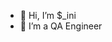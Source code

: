 - 👋 Hi, I’m $_ini
- 👀 I’m a QA Engineer

<!---
sinicbob/sinicbob is a ✨ special ✨ repository because its `README.md` (this file) appears on your GitHub profile.
You can click the Preview link to take a look at your changes.
--->
